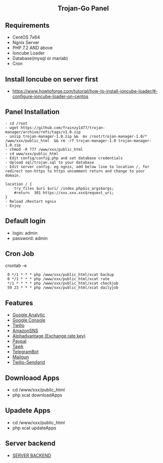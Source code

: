 <h2 align="center">
  <br>Trojan-Go Panel<br>
</h2>

## Requirements
- CentOS 7x64
- Ngnix Server
- PHP 7.2 AND above
- Ioncube Loader
- Database(mysql or mariab)
- Cron

## Install Ioncube on server first
- https://www.howtoforge.com/tutorial/how-to-install-ioncube-loader/#-configure-ioncube-loader-on-centos
  
## Panel Installation
```
- cd /root
- wget https://github.com/frainzy1477/trojan-manager/archive/refs/tags/v1.0.zip
- unzip trojan-manager-1.0.zip &&  mv /root/trojan-manager-1.0/*  /www/xxx/public_html  && rm -rf trojan-manager-1.0 trojan-manager-1.0.zip
- chmod -R 777 /www/xxx/public_html
- cd www/xxx/public_html
- Edit config/config.php and set database credentials
- Upload sql/trojan.sql to your database
- Edit server config. eg ngnix, add below line to location /, for redirect non-https to https uncomment return and change to your domain.

location / {
	try_files $uri $uri/ /index.php$is_args$args;
	#return  301 https://xxx.xxx.xxx$request_uri;
}
- Reload /Restart ngnix
- Enjoy
```
## Default login
- login: admin
- password: admin

## Cron Job
crontab -e 
```
 0 */1 * * * php /www/xxx/public_html/xcat backup
 0 */1 * * * php /www/xxx/public_html/xcat rate
 */1 * * * * php /www/xxx/public_html/xcat checkjob
 59 23 * * * php /www/xxx/public_html/xcat dailyjob
```

## Features
- [Google Analytic](https://analytics.google.com/analytics/web/) 
- [Google Console](https://console.developers.google.com/) 
- [Twilio](https://www.twilio.com/console/project/api-keys) 
- [AmazonSNS](https://aws.amazon.com/sns/)
- [Alphadvantage (Exchange rate key)](https://www.alphavantage.co/support/#api-key)
- [Paypal](https://developer.paypal.com/classic-home) 
- [Tawk](https://www.tawk.to/)
- [TelegramBot](https://telegram.org/)
- [Mailgun](https://www.mailgun.com/)
- [Twilio-Sendgrid](https://sendgrid.com/)


## Downloaod Apps
- cd /www/xxx/public_html
- php xcat downloadApps

## Upadete Apps
- cd /www/xxx/public_html
- php xcat updateApps

## Server backend
- [SERVER BACKEND](https://github.com/frainzy1477/trojan-go-webapi)


